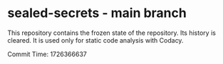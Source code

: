 # sealed-secrets - main branch

This repository contains the frozen state of the repository.
Its history is cleared. It is used only for static code
analysis with Codacy.

Commit Time: 1726366637